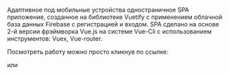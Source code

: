 Адаптивное под мобильные устройства одностраничное SPA приложение, созданное на библиотеке Vuetify с применением облачной база данных Firebase с регистрацией и входом. SPA сделано на основе 2-й версии фрэймворка Vue.js на системе Vue-Cli с использованием инструментов: Vuex, Vue-router. 

Посмотреть работу можно просто кликнув по ссылке:


 или


